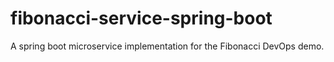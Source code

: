 # fibonacci-service-spring-boot
A spring boot microservice implementation for the Fibonacci DevOps demo.
